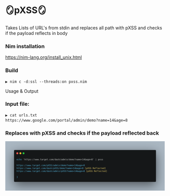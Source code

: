 # 🪞pXSS🪞


Takes Lists of URL's from stdin and replaces all path with pXSS and checks if the payload reflects in body


### Nim installation

https://nim-lang.org/install_unix.html

### Build
```
▶ nim c -d:ssl --threads:on pxss.nim
```
Usage & Output

### Input file:
```
▶ cat urls.txt
https://www.google.com/portal/admin/demo?name=14&age=8
```

### Replaces with pXSS and checks if the payload reflected back

![](https://raw.githubusercontent.com/d0rksh/pXSS/main/carbon1.png)
